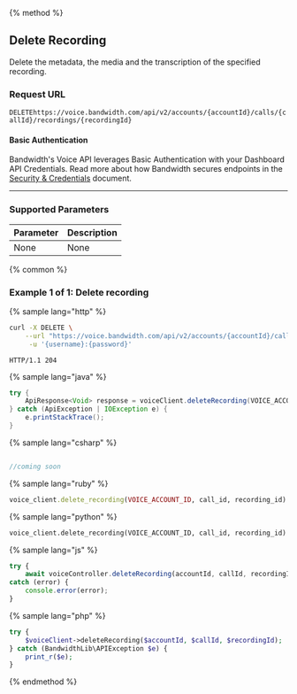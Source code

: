 {% method %}

## Delete Recording
Delete the metadata, the media and the transcription of the specified recording.

### Request URL

<code class="delete">DELETE</code>`https://voice.bandwidth.com/api/v2/accounts/{accountId}/calls/{callId}/recordings/{recordingId}`

#### Basic Authentication

Bandwidth's Voice API leverages Basic Authentication with your Dashboard API Credentials. Read more about how Bandwidth secures endpoints in the [Security & Credentials](../../../guides/accountCredentials.md) document.

---

### Supported Parameters

| Parameter | Description |
|:----------|:------------|
| None      | None        |

{% common %}

### Example 1 of 1: Delete recording

{% sample lang="http" %}

```bash
curl -X DELETE \
    --url "https://voice.bandwidth.com/api/v2/accounts/{accountId}/calls/{callId}/recordings/{recordingId}" \
     -u '{username}:{password}'
```

```
HTTP/1.1 204
```

{% sample lang="java" %}

```java
try {
    ApiResponse<Void> response = voiceClient.deleteRecording(VOICE_ACCOUNT_ID, "callId", "recordingId");
} catch (ApiException | IOException e) {
    e.printStackTrace();
}
```

{% sample lang="csharp" %}

```csharp

//coming soon

```

{% sample lang="ruby" %}

```ruby
voice_client.delete_recording(VOICE_ACCOUNT_ID, call_id, recording_id)
```

{% sample lang="python" %}

```python
voice_client.delete_recording(VOICE_ACCOUNT_ID, call_id, recording_id)
```

{% sample lang="js" %}

```js
try {
    await voiceController.deleteRecording(accountId, callId, recordingId);
catch (error) {
    console.error(error);
}
```

{% sample lang="php" %}

```php
try {
    $voiceClient->deleteRecording($accountId, $callId, $recordingId);
} catch (BandwidthLib\APIException $e) {
    print_r($e);
}
```

{% endmethod %}
